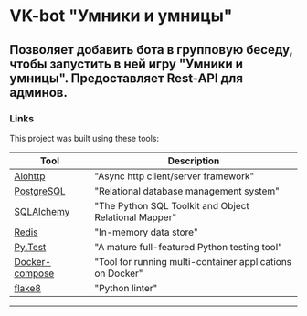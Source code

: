 # VK-bot "Умники и умницы"

## Позволяет добавить бота в групповую беседу, чтобы запустить в ней игру "Умники и умницы". Предоставляет Rest-API для админов.

### Links

This project was built using these tools:

| Tool                                                                        | Description                                             |
|-----------------------------------------------------------------------------|---------------------------------------------------------|
| [Aiohttp](https://github.com/aio-libs/aiohttp/)                             | "Async http client/server framework"                    |
| [PostgreSQL](https://www.postgresql.org/)                                   | "Relational database management system"                 |
| [SQLAlchemy](https://www.sqlalchemy.org/)                                   | "The Python SQL Toolkit and Object Relational Mapper"   |
| [Redis](https://redis.io/)                                                  | "In-memory data store"                                  |
| [Py.Test](https://pytest.org)                                               | "A mature full-featured Python testing tool"            |
| [Docker-compose](https://github.com/docker/compose)                         | "Tool for running multi-container applications on Docker"|
| [flake8](https://github.com/PyCQA/flake8)                                   | "Python linter"                                         |

---
